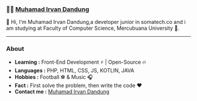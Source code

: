 ###  :man_technologist:  [Muhamad Irvan Dandung]()

👋 Hi, I'm Muhamad Irvan Dandung,a developer junior in somatech.co and i am studying at Faculty of Computer Science, Mercubuana University 🚀. 
<!-- **irvandandung/irvandandung** is a ✨ _special_ ✨ repository because its `README.md` (this file) appears on your GitHub profile.-->
---------------------------------------------------------------------------------------------------------------------------------------------------------------------------------
### About

-  **Learning :** Front-End Development :zap: | Open-Source :fire:    
-  **Languages :** PHP, HTML, CSS, JS, KOTLIN, JAVA 
-  **Hobbies :** Football :soccer: & Music :headphones:
-  **Fact :** First solve the problem, then write the code :heart:
-  **Contact me :** [Muhamad Irvan Dandung](mailto:irvandandung1@gmail.com)
